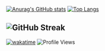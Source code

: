 [![Anurag's GitHub stats](https://github-readme-stats.vercel.app/api?username=almosyt&count_private=true&theme=radical)](https://github.com/anuraghazra/github-readme-stats)
[![Top Langs](https://github-readme-stats.vercel.app/api/top-langs/?username=almosyt)](https://github.com/anuraghazra/github-readme-stats)

![GitHub Streak](https://streak-stats.demolab.com?user=almosyt&theme=github-dark-blue&hide_border=true&date_format=j%2Fn%5B%2FY%5D)
---

[![wakatime](https://wakatime.com/badge/user/9e0a6cde-8182-4b53-8e8c-956ccbc1f5f9.svg)](https://wakatime.com/@9e0a6cde-8182-4b53-8e8c-956ccbc1f5f9)
![Profile Views](https://komarev.com/ghpvc/?username=almosyt6&label=Profile%20views&color=0e75b6&style=for-the-badge)
